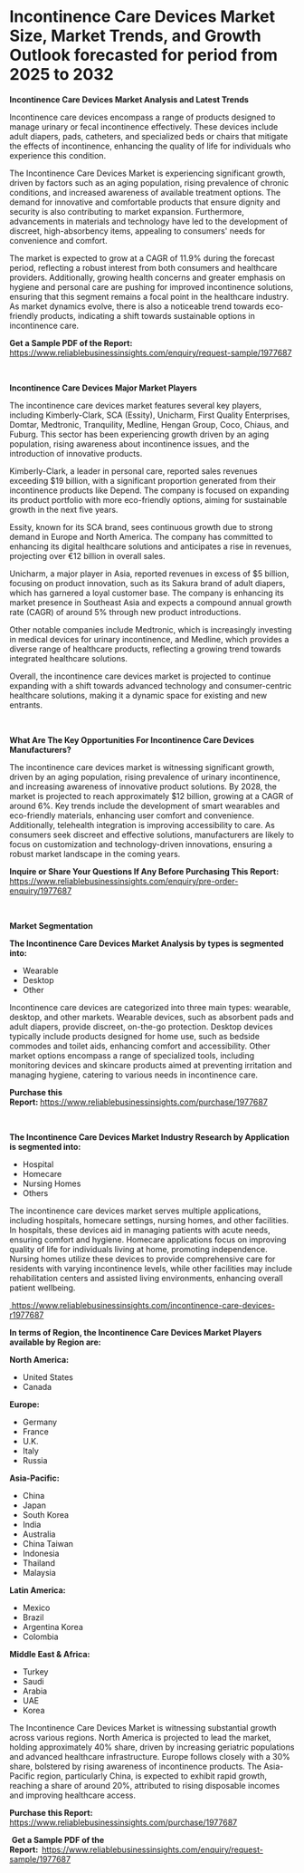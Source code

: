 <p><h1>Incontinence Care Devices Market Size, Market Trends, and Growth Outlook forecasted for period from 2025 to 2032</h1></p><p><strong>Incontinence Care Devices Market Analysis and Latest Trends</strong></p>
<p><p>Incontinence care devices encompass a range of products designed to manage urinary or fecal incontinence effectively. These devices include adult diapers, pads, catheters, and specialized beds or chairs that mitigate the effects of incontinence, enhancing the quality of life for individuals who experience this condition.</p><p>The Incontinence Care Devices Market is experiencing significant growth, driven by factors such as an aging population, rising prevalence of chronic conditions, and increased awareness of available treatment options. The demand for innovative and comfortable products that ensure dignity and security is also contributing to market expansion. Furthermore, advancements in materials and technology have led to the development of discreet, high-absorbency items, appealing to consumers' needs for convenience and comfort.</p><p>The market is expected to grow at a CAGR of 11.9% during the forecast period, reflecting a robust interest from both consumers and healthcare providers. Additionally, growing health concerns and greater emphasis on hygiene and personal care are pushing for improved incontinence solutions, ensuring that this segment remains a focal point in the healthcare industry. As market dynamics evolve, there is also a noticeable trend towards eco-friendly products, indicating a shift towards sustainable options in incontinence care.</p></p>
<p><strong>Get a Sample PDF of the Report:&nbsp;</strong> <a href="https://www.reliablebusinessinsights.com/enquiry/request-sample/1977687?utm_campaign=3071&utm_medium=2&utm_source=Github&utm_content=ia&utm_term=16042025&utm_id=incontinence-care-devices">https://www.reliablebusinessinsights.com/enquiry/request-sample/1977687</a></p>
<p>&nbsp;</p>
<p><strong>Incontinence Care Devices Major Market Players</strong></p>
<p><p>The incontinence care devices market features several key players, including Kimberly-Clark, SCA (Essity), Unicharm, First Quality Enterprises, Domtar, Medtronic, Tranquility, Medline, Hengan Group, Coco, Chiaus, and Fuburg. This sector has been experiencing growth driven by an aging population, rising awareness about incontinence issues, and the introduction of innovative products.</p><p>Kimberly-Clark, a leader in personal care, reported sales revenues exceeding $19 billion, with a significant proportion generated from their incontinence products like Depend. The company is focused on expanding its product portfolio with more eco-friendly options, aiming for sustainable growth in the next five years.</p><p>Essity, known for its SCA brand, sees continuous growth due to strong demand in Europe and North America. The company has committed to enhancing its digital healthcare solutions and anticipates a rise in revenues, projecting over €12 billion in overall sales.</p><p>Unicharm, a major player in Asia, reported revenues in excess of $5 billion, focusing on product innovation, such as its Sakura brand of adult diapers, which has garnered a loyal customer base. The company is enhancing its market presence in Southeast Asia and expects a compound annual growth rate (CAGR) of around 5% through new product introductions.</p><p>Other notable companies include Medtronic, which is increasingly investing in medical devices for urinary incontinence, and Medline, which provides a diverse range of healthcare products, reflecting a growing trend towards integrated healthcare solutions.</p><p>Overall, the incontinence care devices market is projected to continue expanding with a shift towards advanced technology and consumer-centric healthcare solutions, making it a dynamic space for existing and new entrants.</p></p>
<p>&nbsp;</p>
<p><strong>What Are The Key Opportunities For Incontinence Care Devices Manufacturers?</strong></p>
<p><p>The incontinence care devices market is witnessing significant growth, driven by an aging population, rising prevalence of urinary incontinence, and increasing awareness of innovative product solutions. By 2028, the market is projected to reach approximately $12 billion, growing at a CAGR of around 6%. Key trends include the development of smart wearables and eco-friendly materials, enhancing user comfort and convenience. Additionally, telehealth integration is improving accessibility to care. As consumers seek discreet and effective solutions, manufacturers are likely to focus on customization and technology-driven innovations, ensuring a robust market landscape in the coming years.</p></p>
<p><strong>Inquire or Share Your Questions If Any Before Purchasing This Report:</strong> <a href="https://www.reliablebusinessinsights.com/enquiry/pre-order-enquiry/1977687?utm_campaign=3071&utm_medium=2&utm_source=Github&utm_content=ia&utm_term=16042025&utm_id=incontinence-care-devices">https://www.reliablebusinessinsights.com/enquiry/pre-order-enquiry/1977687</a></p>
<p>&nbsp;</p>
<p><strong>Market Segmentation</strong></p>
<p><strong>The Incontinence Care Devices Market Analysis by types is segmented into:</strong></p>
<p><ul><li>Wearable</li><li>Desktop</li><li>Other</li></ul></p>
<p><p>Incontinence care devices are categorized into three main types: wearable, desktop, and other markets. Wearable devices, such as absorbent pads and adult diapers, provide discreet, on-the-go protection. Desktop devices typically include products designed for home use, such as bedside commodes and toilet aids, enhancing comfort and accessibility. Other market options encompass a range of specialized tools, including monitoring devices and skincare products aimed at preventing irritation and managing hygiene, catering to various needs in incontinence care.</p></p>
<p><strong>Purchase this Report:&nbsp;</strong><a href="https://www.reliablebusinessinsights.com/purchase/1977687?utm_campaign=3071&utm_medium=2&utm_source=Github&utm_content=ia&utm_term=16042025&utm_id=incontinence-care-devices">https://www.reliablebusinessinsights.com/purchase/1977687</a></p>
<p>&nbsp;</p>
<p><strong>The Incontinence Care Devices Market Industry Research by Application is segmented into:</strong></p>
<p><ul><li>Hospital</li><li>Homecare</li><li>Nursing Homes</li><li>Others</li></ul></p>
<p><p>The incontinence care devices market serves multiple applications, including hospitals, homecare settings, nursing homes, and other facilities. In hospitals, these devices aid in managing patients with acute needs, ensuring comfort and hygiene. Homecare applications focus on improving quality of life for individuals living at home, promoting independence. Nursing homes utilize these devices to provide comprehensive care for residents with varying incontinence levels, while other facilities may include rehabilitation centers and assisted living environments, enhancing overall patient wellbeing.</p></p>
<p><a href="https://www.reliablebusinessinsights.com/incontinence-care-devices-r1977687?utm_campaign=3071&utm_medium=2&utm_source=Github&utm_content=ia&utm_term=16042025&utm_id=incontinence-care-devices">&nbsp;https://www.reliablebusinessinsights.com/incontinence-care-devices-r1977687</a></p>
<p><strong>In terms of Region, the Incontinence Care Devices Market Players available by Region are:</strong></p>
<p>
    <p> <strong> North America: </strong>
        <ul>
            <li>United States</li>
            <li>Canada</li>
        </ul>
        </p> 
    <p> <strong> Europe: </strong>
        <ul>
            <li>Germany</li>
            <li>France</li>
            <li>U.K.</li>
            <li>Italy</li>
            <li>Russia</li>
        </ul>
        </p> 
    <p> <strong> Asia-Pacific: </strong>
        <ul>
            <li>China</li>
            <li>Japan</li>
            <li>South Korea</li>
            <li>India</li>
            <li>Australia</li>
            <li>China Taiwan</li>
            <li>Indonesia</li>
            <li>Thailand</li>
            <li>Malaysia</li>
        </ul>
        </p> 
    <p> <strong> Latin America: </strong>
        <ul>
            <li>Mexico</li>
            <li>Brazil</li>
            <li>Argentina Korea</li>
            <li>Colombia</li>
        </ul>
        </p> 
    <p> <strong> Middle East & Africa: </strong>
        <ul>
            <li>Turkey</li>
            <li>Saudi</li>
            <li>Arabia</li>
            <li>UAE</li>
            <li>Korea</li>
        </ul>
    </p>
    </p>
<p><p>The Incontinence Care Devices Market is witnessing substantial growth across various regions. North America is projected to lead the market, holding approximately 40% share, driven by increasing geriatric populations and advanced healthcare infrastructure. Europe follows closely with a 30% share, bolstered by rising awareness of incontinence products. The Asia-Pacific region, particularly China, is expected to exhibit rapid growth, reaching a share of around 20%, attributed to rising disposable incomes and improving healthcare access.</p></p>
<p><strong>Purchase this Report: </strong><a href="https://www.reliablebusinessinsights.com/purchase/1977687?utm_campaign=3071&utm_medium=2&utm_source=Github&utm_content=ia&utm_term=16042025&utm_id=incontinence-care-devices">https://www.reliablebusinessinsights.com/purchase/1977687</a></p>
<p>&nbsp;<strong>Get a Sample PDF of the Report:&nbsp;&nbsp;</strong><a href="https://www.reliablebusinessinsights.com/enquiry/request-sample/1977687?utm_campaign=3071&utm_medium=2&utm_source=Github&utm_content=ia&utm_term=16042025&utm_id=incontinence-care-devices">https://www.reliablebusinessinsights.com/enquiry/request-sample/1977687</a></p>
<p><strong></strong></p>
<p><p></p><p></p><p></p></p>